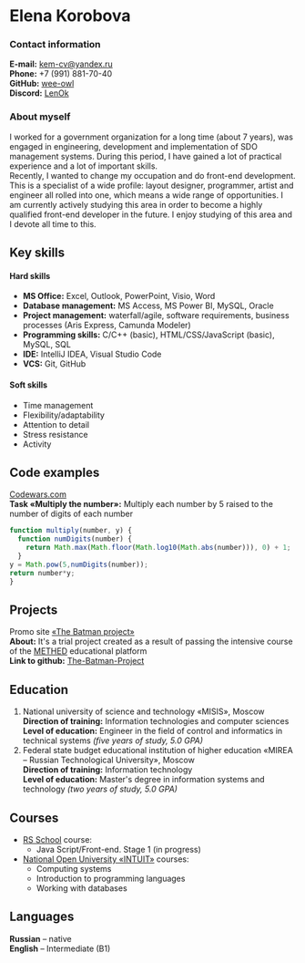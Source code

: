 # Elena Korobova  

### Contact information  

**E-mail:**     kem-cv@yandex.ru  
**Phone:**      +7 (991) 881-70-40  
**GitHub:** [wee-owl](http://github.com/wee-owl)  
**Discord:** [LenOk](http://discordapp.com/users/#6731)  

### About myself  
I worked for a government organization for a long time (about 7 years), was engaged in engineering, development and implementation of SDO management systems. During this period, I have gained a lot of practical experience and a lot of important skills.  
Recently, I wanted to change my occupation and do front-end development. This is a specialist of a wide profile: layout designer, programmer, artist and engineer all rolled into one, which means a wide range of opportunities. I am currently actively studying this area in order to become a highly qualified front-end developer in the future. I enjoy studying of this area and I devote all time to this.

## Key skills  
#### Hard skills  
- **MS Office:** Excel, Outlook, PowerPoint, Visio, Word  
- **Database management:** MS Access, MS Power BI, MySQL, Oracle  
- **Project management:** waterfall/agile, software requirements, business processes (Aris Express, Camunda Modeler)  
- **Programming skills:** C/C++ (basic), HTML/CSS/JavaScript (basic), MySQL, SQL  
- **IDE:** IntelliJ IDEA, Visual Studio Code  
- **VCS:** Git, GitHub  
#### Soft skills  
- Time management  
- Flexibility/adaptability  
- Attention to detail  
- Stress resistance  
- Activity  

## Code examples  
[Codewars.com](https://www.codewars.com/)  
**Task «Multiply the number»:** Multiply each number by 5 raised to the number of digits of each number  

``` js script  
function multiply(number, y) {  
  function numDigits(number) {  
    return Math.max(Math.floor(Math.log10(Math.abs(number))), 0) + 1;  
  }  
y = Math.pow(5,numDigits(number));  
return number*y;  
}  
```  

## Projects  
Promo site [«The Batman project»](https://wee-owl.github.io/The-Batman-Project/)  
**About:** It's a trial project created as a result of passing the intensive course of the [METHED](https://methed.ru/) educational platform  
**Link to github:** [The-Batman-Project](https://github.com/wee-owl/The-Batman-Project/)  

## Education  
1. National university of science and technology «MISIS», Moscow  
     **Direction of training:** Information technologies and computer sciences  
     **Level of education:** Engineer in the field of control and informatics in technical systems *(five years of study, 5.0 GPA)*  
2. Federal state budget educational institution of higher education «MIREA – Russian Technological University», Moscow  
     **Direction of training:** Information technology  
     **Level of education:** Master's degree in information systems and technology *(two years of study, 5.0 GPA)*  

## Courses  
* [RS School](https://rs.school/) course:  
    + Java Script/Front-end. Stage 1 (in progress)  
* [National Open University «INTUIT»](https://intuit.ru/) courses:  
    + Computing systems  
    + Introduction to programming languages  
    + Working with databases  

## Languages  
**Russian**  –  native  
**English**  –  Intermediate (B1)
